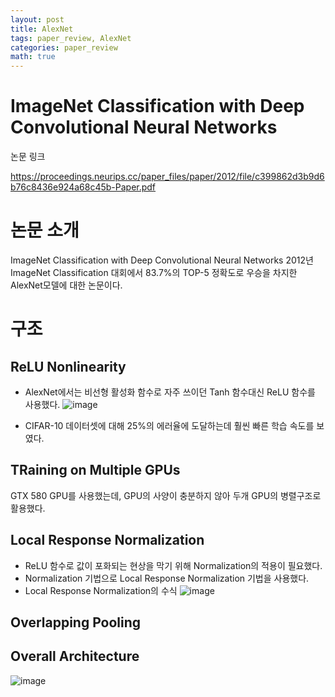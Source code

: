 ```yaml
---
layout: post
title: AlexNet
tags: paper_review, AlexNet
categories: paper_review
math: true
---
```

# ImageNet Classification with Deep Convolutional Neural Networks
 논문 링크

<https://proceedings.neurips.cc/paper_files/paper/2012/file/c399862d3b9d6b76c8436e924a68c45b-Paper.pdf>

# 논문 소개

ImageNet Classification with Deep Convolutional Neural Networks
2012년 ImageNet Classification 대회에서 83.7%의 TOP-5 정확도로 우승을 차지한 AlexNet모델에 대한 논문이다.

# 구조

## ReLU Nonlinearity
- AlexNet에서는 비선형 활성화 함수로 자주 쓰이던 Tanh 함수대신 ReLU 함수를 사용했다.
![image](https://github.com/gndldl/gndldl.github.io/assets/88420734/fc06d8a7-1a94-41a9-8be0-7c885672a2d2)

- CIFAR-10 데이터셋에 대해 25%의 에러율에 도달하는데 훨씬 빠른 학습 속도를 보였다.

## TRaining on Multiple GPUs

GTX 580 GPU를 사용했는데, GPU의 사양이 충분하지 않아 두개 GPU의 병렬구조로 활용했다.
## Local Response Normalization
- ReLU 함수로 값이 포화되는 현상을 막기 위해 Normalization의 적용이 필요했다. 
- Normalization 기법으로 Local Response Normalization 기법을 사용했다.
- Local Response Normalization의 수식
![image](https://github.com/gndldl/gndldl.github.io/assets/88420734/4d519402-6da4-4842-8fe1-f7616cbb8358)

## Overlapping Pooling

## Overall Architecture
![image](https://github.com/gndldl/gndldl.github.io/assets/88420734/c40048ea-87a7-4e9c-a72c-536ad89f42ea)
